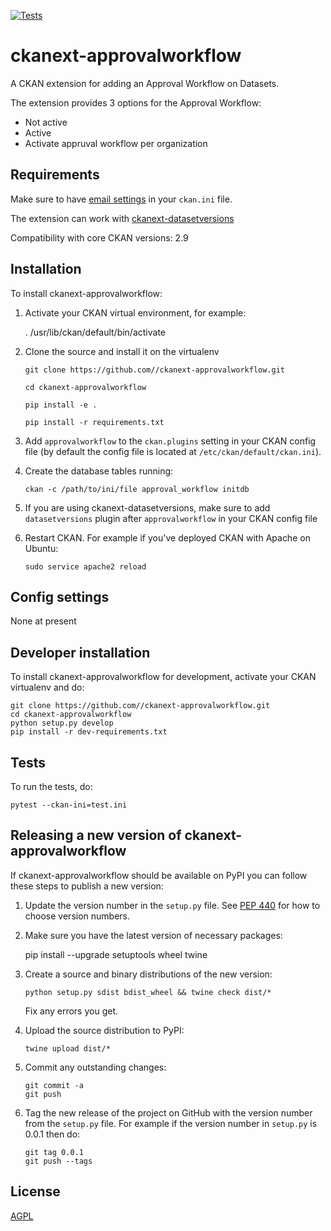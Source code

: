 [![Tests](https://github.com//ckanext-approvalworkflow/workflows/Tests/badge.svg?branch=main)](https://github.com//ckanext-approvalworkflow/actions)

# ckanext-approvalworkflow

A CKAN extension for adding an Approval Workflow on Datasets.

The extension provides 3 options for the Approval Workflow:
- Not active
- Active
- Activate appruval workflow per organization


## Requirements

Make sure to have [email settings](https://docs.ckan.org/en/2.9/maintaining/configuration.html#email-settings) in your `ckan.ini` file.

The extension can work with [ckanext-datasetversions](https://github.com/keitaroinc/ckanext-datasetversions)


Compatibility with core CKAN versions: 2.9


## Installation
To install ckanext-approvalworkflow:

1. Activate your CKAN virtual environment, for example:

     . /usr/lib/ckan/default/bin/activate

2. Clone the source and install it on the virtualenv

    `git clone https://github.com//ckanext-approvalworkflow.git`
    
    `cd ckanext-approvalworkflow`
    
    `pip install -e .`
    
	`pip install -r requirements.txt`

3. Add `approvalworkflow` to the `ckan.plugins` setting in your CKAN
   config file (by default the config file is located at
   `/etc/ckan/default/ckan.ini`).

4. Create the database tables running:

    `ckan -c /path/to/ini/file approval_workflow initdb`

5. If you are using ckanext-datasetversions, make sure to add `datasetversions` plugin after `approvalworkflow` in your CKAN config file

6. Restart CKAN. For example if you've deployed CKAN with Apache on Ubuntu:

    `sudo service apache2 reload`


## Config settings

None at present


## Developer installation

To install ckanext-approvalworkflow for development, activate your CKAN virtualenv and
do:

    git clone https://github.com//ckanext-approvalworkflow.git
    cd ckanext-approvalworkflow
    python setup.py develop
    pip install -r dev-requirements.txt


## Tests

To run the tests, do:

    pytest --ckan-ini=test.ini


## Releasing a new version of ckanext-approvalworkflow

If ckanext-approvalworkflow should be available on PyPI you can follow these steps to publish a new version:

1. Update the version number in the `setup.py` file. See [PEP 440](http://legacy.python.org/dev/peps/pep-0440/#public-version-identifiers) for how to choose version numbers.

2. Make sure you have the latest version of necessary packages:

    pip install --upgrade setuptools wheel twine

3. Create a source and binary distributions of the new version:

       python setup.py sdist bdist_wheel && twine check dist/*

   Fix any errors you get.

4. Upload the source distribution to PyPI:

       twine upload dist/*

5. Commit any outstanding changes:

       git commit -a
       git push

6. Tag the new release of the project on GitHub with the version number from
   the `setup.py` file. For example if the version number in `setup.py` is
   0.0.1 then do:

       git tag 0.0.1
       git push --tags

## License

[AGPL](https://www.gnu.org/licenses/agpl-3.0.en.html)
